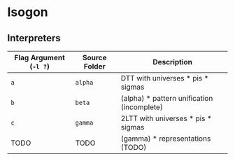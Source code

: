 # Isogon

## Interpreters
| Flag Argument (`-l ?`) | Source Folder | Description |
| --- | --- | --- |
| `a` | `alpha` | DTT with universes * pis * sigmas |
| `b` | `beta` | (alpha) * pattern unification (incomplete) |
| `c` | `gamma` | 2LTT with universes * pis * sigmas |
| TODO | TODO | (gamma) * representations (TODO) |
